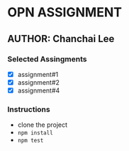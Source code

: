 # OPN ASSIGNMENT

## AUTHOR: Chanchai Lee

### Selected Assingments

- [x] assignment#1
- [x] assignment#2
- [x] assignment#4

### Instructions

- clone the project
- `npm install`
- `npm test`